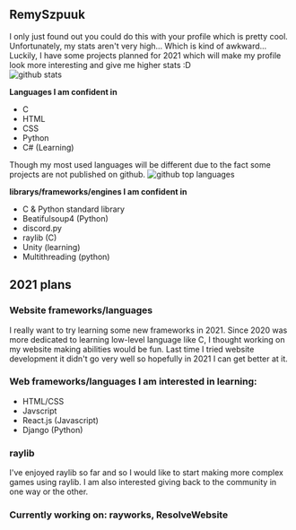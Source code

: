 ## RemySzpuuk

I only just found out you could do this with your profile which is pretty cool. Unfortunately, my stats aren't very high... Which is kind of awkward...
Luckily, I have some projects planned for 2021 which will make my profile look more interesting and give me higher stats :D
<br>
<img src="https://github-readme-stats.vercel.app/api?username=RemySzpuuk&count_private=true&hide=contribs,prs&show_icons=true&theme=radical&include_all_commits=true" alt="github stats">

**Languages I am confident in**
 - C
 - HTML
 - CSS
 - Python
 - C# (Learning)
 
 Though my most used languages will be different due to the fact some projects are not published on github.
<img src="https://github-readme-stats.vercel.app/api/top-langs/?username=RemySzpuuk&theme=radical" alt="github top languages">
 
 **librarys/frameworks/engines I am confident in**
 - C & Python standard library
 - Beatifulsoup4 (Python)
 - discord.py
 - raylib (C)
 - Unity (learning)
 - Multithreading (python)
 
## 2021 plans
### Website frameworks/languages

I really want to try learning some new frameworks in 2021. Since 2020 was more dedicated to learning low-level language like C, I thought working on my website making      abilities   would be fun. Last time I tried website development it didn't go very well so hopefully in 2021 I can get better at it.

### **Web frameworks/languages I am interested in learning:** 
 - HTML/CSS </li>
 - Javscript </li>
 - React.js (Javascript) </li>
 - Django (Python) </li>

### raylib

I've enjoyed raylib so far and so I would like to start making more complex games using raylib.
I am also interested giving back to the community in one way or the other.

### Currently working on: rayworks, ResolveWebsite






<!--
**RemySzpuuk/RemySzpuuk** is a ✨ _special_ ✨ repository because its `README.md` (this file) appears on your GitHub profile.

Here are some ideas to get you started:

- 🔭 I’m currently working on ...
- 🌱 I’m currently learning ...
- 👯 I’m looking to collaborate on ...
- 🤔 I’m looking for help with ...
- 💬 Ask me about ...
- 📫 How to reach me: ...
- 😄 Pronouns: ...
- ⚡ Fun fact: ...
-->
